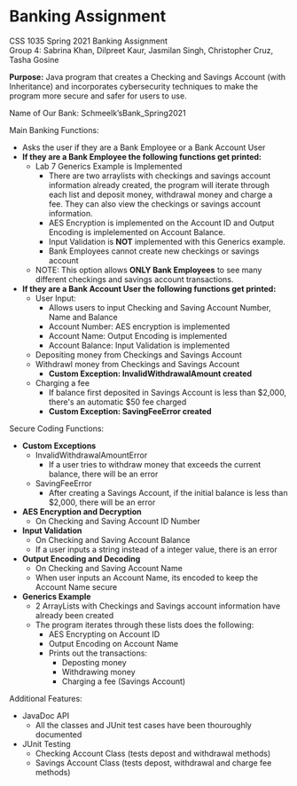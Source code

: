 # Banking Assignment
CSS 1035 Spring 2021 Banking Assignment
 <br />Group 4: Sabrina Khan, Dilpreet Kaur, Jasmilan Singh, Christopher Cruz, Tasha Gosine

**Purpose:** Java program that creates a Checking and Savings Account (with Inheritance) and incorporates cybersecurity techniques to make the program more secure and safer for users to use.

Name of Our Bank: Schmeelk’sBank_Spring2021

Main Banking Functions:
- Asks the user if they are a Bank Employee or a Bank Account User
- **If they are a Bank Employee the following functions get printed:**
  - Lab 7 Generics Example is Implemented
    - There are two arraylists with checkings and savings account information already created, the program will iterate through each list and deposit money, withdrawal money and charge a fee. They can also view the checkings or savings account information.
    - AES Encryption is implemented on the Account ID and Output Encoding is implelemented on Account Balance.
    - Input Validation is **NOT** implemented with this Generics example.
    - Bank Employees cannot create new checkings or savings account
  - NOTE: This option allows **ONLY Bank Employees** to see many different checkings and savings account transactions.
- **If they are a Bank Account User the following functions get printed:**
  - User Input: 
    - Allows users to input Checking and Saving Account Number, Name and Balance
    - Account Number: AES encryption is implemented
    - Account Name: Output Encoding is implemented
    - Account Balance: Input Validation is implemented
  - Depositing money from Checkings and Savings Account
  - Withdrawl money from Checkings and Savings Account
    - **Custom Exception: InvalidWithdrawalAmount created**
  - Charging a fee
    - If balance first deposited in Savings Account is less than $2,000, there's an automatic $50 fee charged
    - **Custom Exception: SavingFeeError created**

Secure Coding Functions:
- **Custom Exceptions**
  - InvalidWithdrawalAmountError
    - If a user tries to withdraw money that exceeds the current balance, there will be an error
  - SavingFeeError
    - After creating a Savings Account, if the initial balance is less than $2,000, there will be an error 
- **AES Encryption and Decryption** 
  - On Checking and Saving Account ID Number
- **Input Validation**
  - On Checking and Saving Account Balance
  - If a user inputs a string instead of a integer value, there is an error
- **Output Encoding and Decoding**
  - On Checking and Saving Account Name
  - When user inputs an Account Name, its encoded to keep the Account Name secure
- **Generics Example**
  - 2 ArrayLists with Checkings and Savings account information have already been created
  - The program iterates through these lists does the following:
    - AES Encrypting on Account ID
    - Output Encoding on Account Name
    - Prints out the transactions:
      - Deposting money
      - Withdrawing money
      - Charging a fee (Savings Account)
 
 Additional Features:
 - JavaDoc API
   - All the classes and JUnit test cases have been thouroughly documented
 - JUnit Testing
   - Checking Account Class (tests depost and withdrawal methods)
   - Savings Account Class (tests depost, withdrawal and charge fee methods)
